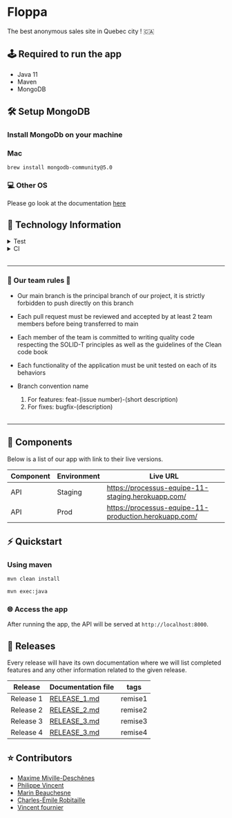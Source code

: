 # Floppa

The best anonymous sales site in Quebec city ! 🇨🇦

## 🕹 Required to run the app

- Java 11
- Maven
- MongoDB

## 🛠 Setup MongoDB

### Install MongoDb on your machine 

### Mac

```
brew install mongodb-community@5.0
```


### 💻 Other OS

Please go look at the documentation [here](https://www.mongodb.com/docs/manual/installation/)

## 📱 Technology Information

<details>
<summary> Test </summary>
<p>END to END testing : Rest assured 5.0.1</p>
<p>Unit test : Junit 5.7.2 and Mockito 2.28.2</p>
</details>

<details>
<summary> CI  </summary>
<p> Github action Java CI with Maven </p>
</details>
 <br />
<hr />

### 👭 Our team rules 👬

* Our main branch is the principal branch of our project, it is strictly forbidden to push directly on this branch
* Each pull request must be reviewed and accepted by at least 2 team members before being transferred to main
* Each member of the team is committed to writing quality code respecting the SOLID-T principles as well as the guidelines of the Clean code book
* Each functionality of the application must be unit tested on each of its behaviors
* Branch convention name
  1. For features: feat-(issue number)-(short description)
  2. For fixes: bugfix-(description)

  <br />
<hr />


## 🧩 Components

Below is a list of our app with link to their live versions.

| Component | Environment | Live URL                                                                    |
| --------- | ----------- | --------------------------------------------------------------------------- |
| API       | Staging     | https://processus-equipe-11-staging.herokuapp.com/                                       |
| API       | Prod        | https://processus-equipe-11-production.herokuapp.com/    |


## ⚡️ Quickstart

### Using maven


```bash
mvn clean install 

mvn exec:java
```

### 🌐 Access the app

After running the app, the API will be served at `http://localhost:8000`.

## 📆 Releases

Every release will have its own documentation where we will list completed features and any other information related to the given release.

| Release   | Documentation file                  |  tags        |
| --------- | ----------------------------------- | -------------|
| Release 1 | [RELEASE_1.md](./exercices/tp1.md)  | remise1      |
| Release 2 | [RELEASE_2.md](./exercices/tp2.md)  | remise2      |
| Release 3 | [RELEASE_3.md](./exercices/tp3.md)  | remise3      |
| Release 4 | [RELEASE_3.md](./exercices/tp4.md)  | remise4      |


## ⭐️ Contributors
- [Maxime Miville-Deschênes](https://github.com/maximemvd)
- [Philippe Vincent](https://github.com/Philrobots)
- [Marin Beauchesne](https://github.com/marinoboi)
- [Charles-Émile Robitaille](https://github.com/Charlem33)
- [Vincent fournier](https://github.com/GoalCaufield)



